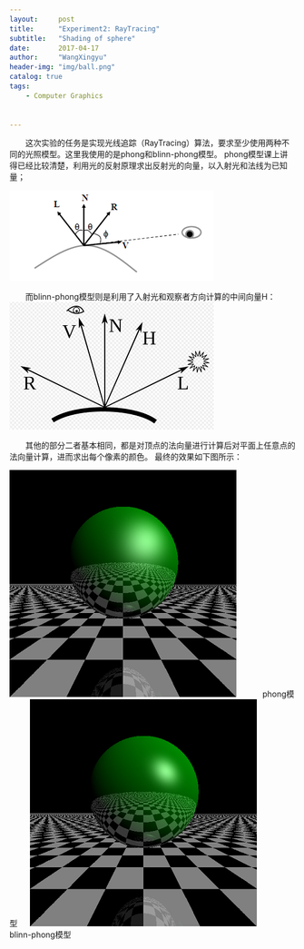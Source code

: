 ```yaml
---
layout:     post
title:      "Experiment2: RayTracing"
subtitle:   "Shading of sphere"
date:       2017-04-17 
author:     "WangXingyu"
header-img: "img/ball.png"
catalog: true
tags:
    - Computer Graphics 
    

---
```


　　这次实验的任务是实现光线追踪（RayTracing）算法，要求至少使用两种不同的光照模型。这里我使用的是phong和blinn-phong模型。
phong模型课上讲得已经比较清楚，利用光的反射原理求出反射光的向量，以入射光和法线为已知量；

![img](/img/in-post/cg-ex2/phong-model.png)


　　而blinn-phong模型则是利用了入射光和观察者方向计算的中间向量H：
![img](/img/in-post/cg-ex2/blinn-phong-model.png)


　　其他的部分二者基本相同，都是对顶点的法向量进行计算后对平面上任意点的法向量计算，进而求出每个像素的颜色。
最终的效果如下图所示：

![img](/img/in-post/cg-ex2/phong.png)
　　　phong模型
　
![img](/img/in-post/cg-ex2/blinn-phong.png)
　　　blinn-phong模型




